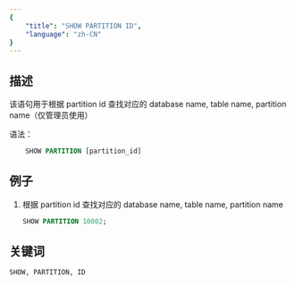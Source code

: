 ```yaml
---
{
    "title": "SHOW PARTITION ID",
    "language": "zh-CN"
}
---
```


<!--
Licensed to the Apache Software Foundation (ASF) under one
or more contributor license agreements.  See the NOTICE file
distributed with this work for additional information
regarding copyright ownership.  The ASF licenses this file
to you under the Apache License, Version 2.0 (the
"License"); you may not use this file except in compliance
with the License.  You may obtain a copy of the License at

  http://www.apache.org/licenses/LICENSE-2.0

Unless required by applicable law or agreed to in writing,
software distributed under the License is distributed on an
"AS IS" BASIS, WITHOUT WARRANTIES OR CONDITIONS OF ANY
KIND, either express or implied.  See the License for the
specific language governing permissions and limitations
under the License.
-->


## 描述

该语句用于根据 partition id 查找对应的 database name, table name, partition name（仅管理员使用）

语法：

```sql
    SHOW PARTITION [partition_id]
```

## 例子

1. 根据 partition id 查找对应的 database name, table name, partition name

    ```sql
    SHOW PARTITION 10002;
    ```

## 关键词

    SHOW, PARTITION, ID



